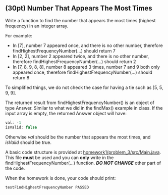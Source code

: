 ## (30pt) Number That Appears The Most Times

Write a function to find the number that appears the most times (highest frequency) in an integer array. 

For example:

- In [7], number 7 appeared once, and there is no other number, therefore findHighestFrequencyNumber(...) should return 7
- In [2, 2], number 2 appeared twice, and there is no other number, therefore findHighestFrequencyNumber(...) should return 2
- In [7, 8, 9, 8, 8], number 8 appeared 3 times, number 7 and 9 both only appeared once, therefore findHighestFrequencyNumber(...) should return 8

To simplified things, we do not check the case for having a tie such as [5, 5, 9, 9]. 

The returned result from findHighestFrequencyNumber() is an object of type Answer. Similar to what we did in the findMax() example in class. If the input array is empty, the returned Answer object will have:

```java
val: -1
isValid: false
```

Otherwise *val* should be the number that appears the most times, and *isValid* should be true.

A basic code structure is provided at [homework1/problem_3/src/Main.java](https://github.com/pdgetrf/CSS143B/blob/master/homework/homework1/problem_3/src/Main.java). This file **must** be used and you can **only** write in the findHighestFrequencyNumber(...) function. ***DO NOT CHANGE*** other part of the code.

When the homework is done, your code should print:

```bash
testFindHighestFrequencyNumber PASSED
```




